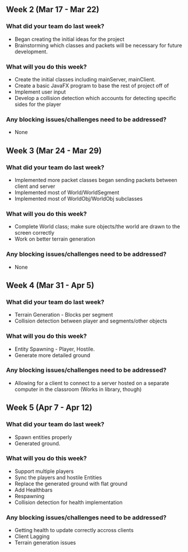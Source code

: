 ## Week 2 (Mar 17 - Mar 22)

### What did your team do last week?
* Began creating the initial ideas for the project
* Brainstorming which classes and packets will be necessary for future development.

### What will you do this week?
* Create the initial classes including mainServer, mainClient.
* Create a basic JavaFX program to base the rest of project off of
* Implement user input
* Develop a collision detection which accounts for detecting specific sides for the player

### Any blocking issues/challenges need to be addressed?
* None

## Week 3 (Mar 24 - Mar 29)

### What did your team do last week?
* Implemented more packet classes began sending packets between client and server
* Implemented most of World/WorldSegment
* Implemented most of WorldObj/WorldObj subclasses

### What will you do this week?
* Complete World class; make sure objects/the world are drawn to the screen correctly
* Work on better terrain generation

### Any blocking issues/challenges need to be addressed?
* None

## Week 4 (Mar 31 - Apr 5)

### What did your team do last week?
* Terrain Generation - Blocks per segment
* Collision detection between player and segments/other objects

### What will you do this week?
* Entity Spawning - Player, Hostile.
* Generate more detailed ground

### Any blocking issues/challenges need to be addressed?
* Allowing for a client to connect to a server hosted on a separate computer in the classroom (Works in library, though)

## Week 5 (Apr 7 - Apr 12)

### What did your team do last week?
* Spawn entities properly
* Generated ground.

### What will you do this week?
* Support multiple players
* Sync the players and hostile Entities
* Replace the generated ground with flat ground
* Add Healthbars
* Respawning
* Collision detection for health implementation

### Any blocking issues/challenges need to be addressed?
* Getting health to update correctly accross clients
* Client Lagging
* Terrain generation issues
